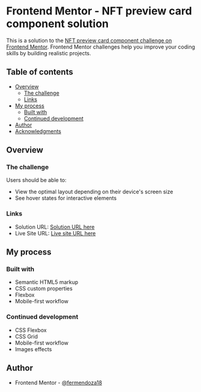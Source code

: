 # Frontend Mentor - NFT preview card component solution

This is a solution to the [NFT preview card component challenge on Frontend Mentor](https://www.frontendmentor.io/challenges/nft-preview-card-component-SbdUL_w0U). Frontend Mentor challenges help you improve your coding skills by building realistic projects.

## Table of contents

- [Overview](#overview)
  - [The challenge](#the-challenge)
  - [Links](#links)
- [My process](#my-process)
  - [Built with](#built-with)
  - [Continued development](#continued-development)
- [Author](#author)
- [Acknowledgments](#acknowledgments)

## Overview

### The challenge

Users should be able to:

- View the optimal layout depending on their device's screen size
- See hover states for interactive elements

### Links

- Solution URL: [Solution URL here](https://github.com/fermendoza18/NTF-card-Frontend-Mentor)
- Live Site URL: [Live site URL here](https://fermendoza18.github.io/NTF-card-Frontend-Mentor/)

## My process

### Built with

- Semantic HTML5 markup
- CSS custom properties
- Flexbox
- Mobile-first workflow

### Continued development

- CSS Flexbox
- CSS Grid
- Mobile-first workflow
- Images effects

## Author

- Frontend Mentor - [@fermendoza18](https://www.frontendmentor.io/profile/fermendoza18)
